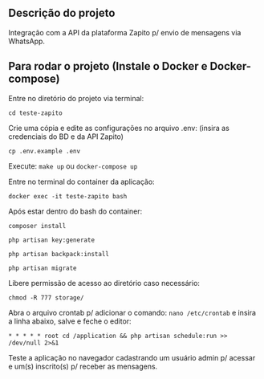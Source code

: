 ## Descrição do projeto

Integração com a API da plataforma Zapito p/ envio de mensagens via WhatsApp. 

## Para rodar o projeto (Instale o Docker e Docker-compose)

Entre no diretório do projeto via terminal: 

``cd teste-zapito``

Crie uma cópia e edite as configurações no arquivo .env:
(insira as credenciais do BD e da API Zapito)

``cp .env.example .env``

Execute: ``make up`` ou ``docker-compose up``

Entre no terminal do container da aplicação:

``docker exec -it teste-zapito bash``

Após estar dentro do bash do container:

``composer install``

``php artisan key:generate``

``php artisan backpack:install``

``php artisan migrate``

Libere permissão de acesso ao diretório caso necessário:

``chmod -R 777 storage/``

Abra o arquivo crontab p/ adicionar o comando:
``nano /etc/crontab``
e insira a linha abaixo, salve e feche o editor:

``* * * * * root cd /application && php artisan schedule:run >> /dev/null 2>&1``

Teste a aplicação no navegador cadastrando um usuário admin p/ acessar e
um(s) inscrito(s) p/ receber as mensagens.
